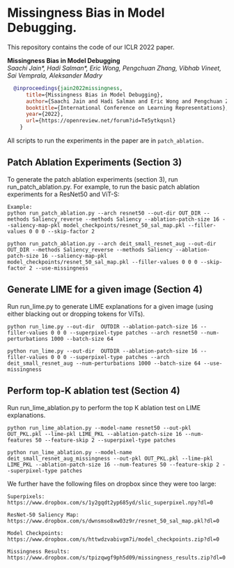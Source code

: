 # Missingness Bias in Model Debugging.

This repository contains the code of our ICLR 2022 paper. 

**Missingness Bias in Model Debugging** </br>
*Saachi Jain\*, Hadi Salman\*, Eric Wong, Pengchuan Zhang, Vibhab Vineet, Sai Vemprala, Aleksander Madry*

```bibtex
  @inproceedings{jain2022missingness,
      title={Missingness Bias in Model Debugging},
      author={Saachi Jain and Hadi Salman and Eric Wong and Pengchuan Zhang and Vibhav Vineet and Sai Vemprala and Aleksander Madry},
      booktitle={International Conference on Learning Representations},
      year={2022},
      url={https://openreview.net/forum?id=Te5ytkqsnl}
    } 
```

All scripts to run the experiments in the paper are in `patch_ablation.` 

## Patch Ablation Experiments (Section 3)
To generate the patch ablation experiments (section 3), run run_patch_ablation.py. For example, to run the basic patch ablation experiments for a ResNet50 and ViT-S:
```
Example:
python run_patch_ablation.py --arch resnet50 --out-dir OUT_DIR --methods Saliency_reverse --methods Saliency --ablation-patch-size 16 --saliency-map-pkl model_checkpoints/resnet_50_sal_map.pkl --filler-values 0 0 0 --skip-factor 2

python run_patch_ablation.py --arch deit_small_resnet_aug --out-dir OUT_DIR --methods Saliency_reverse --methods Saliency --ablation-patch-size 16 --saliency-map-pkl  model_checkpoints/resnet_50_sal_map.pkl --filler-values 0 0 0 --skip-factor 2 --use-missingness

```
## Generate LIME for a given image (Section 4)
Run run_lime.py to generate LIME explanations for a given image (using either blacking out or dropping tokens for ViTs).
```
python run_lime.py --out-dir  OUTDIR --ablation-patch-size 16 --filler-values 0 0 0 --superpixel-type patches --arch resnet50 --num-perturbations 1000 --batch-size 64 

python run_lime.py --out-dir  OUTDIR --ablation-patch-size 16 --filler-values 0 0 0 --superpixel-type patches --arch deit_small_resnet_aug --num-perturbations 1000 --batch-size 64 --use-missingness
```
## Perform top-K ablation test (Section 4)

Run run_lime_ablation.py to perform the top K ablation test on LIME explanations.
```
python run_lime_ablation.py --model-name resnet50 --out-pkl OUT_PKL.pkl --lime-pkl LIME_PKL --ablation-patch-size 16 --num-features 50 --feature-skip 2 --superpixel-type patches

python run_lime_ablation.py --model-name deit_small_resnet_aug_missingness --out-pkl OUT_PKL.pkl --lime-pkl LIME_PKL --ablation-patch-size 16 --num-features 50 --feature-skip 2 --superpixel-type patches
```

We further have the following files on dropbox since they were too large:
```
Superpixels: https://www.dropbox.com/s/1y2gqdt2yp685yd/slic_superpixel.npy?dl=0

ResNet-50 Saliency Map: https://www.dropbox.com/s/dwnsmso8xw03z9r/resnet_50_sal_map.pkl?dl=0

Model Checkpoints: https://www.dropbox.com/s/httwdzvabivgm7i/model_checkpoints.zip?dl=0

Missingness Results: https://www.dropbox.com/s/tpizqwgf9ph5d09/missingness_results.zip?dl=0
```


